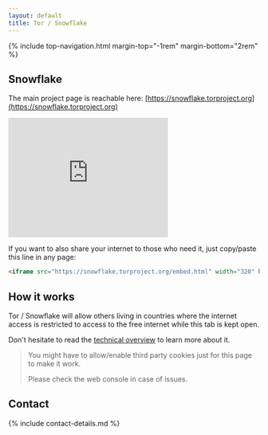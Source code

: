 ```yaml
---
layout: default
title: Tor / Snowflake
---
```


{% include top-navigation.html margin-top="-1rem" margin-bottom="2rem" %}

## Snowflake

The main project page is reachable here: [https://snowflake.torproject.org](https://snowflake.torproject.org)

<iframe src="https://snowflake.torproject.org/embed.html" width="320" height="240" frameborder="0" scrolling="no"></iframe>

If you want to also share your internet to those who need it, just copy/paste this line in any page:

```html
<iframe src="https://snowflake.torproject.org/embed.html" width="320" height="240" frameborder="0" scrolling="no"></iframe>
```

## How it works

Tor / Snowflake will allow others living in countries where the internet access is restricted to access to the free internet while this tab is kept open.

Don't hesitate to read the [technical overview](https://gitlab.torproject.org/tpo/anti-censorship/pluggable-transports/snowflake/-/wikis/Technical%20Overview) to learn more about it.

> You might have to allow/enable third party cookies just for this page to make it work.
>
> Please check the web console in case of issues.

## Contact

{% include contact-details.md %}
